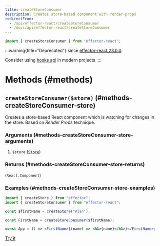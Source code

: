 ```yaml
---
title: createStoreConsumer
description: Creates store-based component with render-props
redirectFrom:
  - /api/effector-react/createStoreConsumer
  - /docs/api/effector-react/createStoreConsumer
---
```


```ts
import { createStoreConsumer } from "effector-react";
```

:::warning{title="Deprecated"}
since [effector-react 23.0.0](https://changelog.effector.dev/#effector-react-23-0-0).

Consider using [hooks api](/en/api/effector-react/index#hooks) in modern projects.
:::

# Methods (#methods)

## `createStoreConsumer($store)` (#methods-createStoreConsumer-store)

Creates a store-based React component which is watching for changes in the store. Based on _Render Props_ technique.

### Arguments (#methods-createStoreConsumer-store-arguments)

1. `$store` ([`Store`](/en/api/effector/Store))

### Returns (#methods-createStoreConsumer-store-returns)

(`React.Component`)

### Examples (#methods-createStoreConsumer-store-examples)

```jsx
import { createStore } from "effector";
import { createStoreConsumer } from "effector-react";

const $firstName = createStore("Alan");

const FirstName = createStoreConsumer($firstName);

const App = () => <FirstName>{(name) => <h1>{name}</h1>}</FirstName>;
```

[Try it](https://share.effector.dev/HbH1tpzQ)
